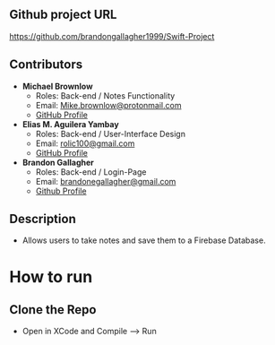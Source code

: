 ## Github project URL
https://github.com/brandongallagher1999/Swift-Project


## Contributors
- **Michael Brownlow**
  - Roles: Back-end / Notes Functionality
  - Email: Mike.brownlow@protonmail.com
  - [GitHub Profile](https://github.com/mbcpa)
- **Elias M. Aguilera Yambay**
  - Roles: Back-end / User-Interface Design
  - Email: rolic100@gmail.com
  - [GitHub Profile](https://github.com/eliasaguilera7)
- **Brandon Gallagher**
  - Roles: Back-end / Login-Page
  - Email: brandonegallagher@gmail.com
  - [Github Profile](https://github.com/brandongallagher1999)

## Description
- Allows users to take notes and save them to a Firebase Database.

# How to run

## Clone the Repo
- Open in XCode and Compile --> Run
